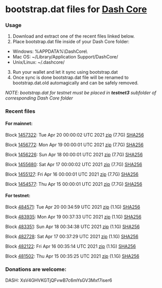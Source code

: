 # bootstrap.dat files for [Dash Core](https://github.com/dashpay/dash)

### Usage

1. Download and extract one of the recent files linked below.
2. Place bootstrap.dat file inside of your Dash Core folder:
 - Windows: %APPDATA%\DashCore\
 - Mac OS: ~/Library/Application Support/DashCore/
 - Unix/Linux: ~/.dashcore/
3. Run your wallet and let it sync using bootstrap.dat
4. Once sync is done bootstrap.dat file will be renamed to bootstrap.dat.old automagically and can be safely removed.

_NOTE: bootstrap.dat for testnet must be placed in **testnet3** subfolder of corresponding Dash Core folder_

### Recent files

#### For mainnet:

Block [1457322](https://insight.dash.org/insight/block/000000000000000eb59782417e0a596c37fddedb9426543abfc8a738d61b6de5): Tue Apr 20 00:00:02 UTC 2021 [zip](https://dash-bootstrap.ams3.digitaloceanspaces.com/mainnet/2021-04-20/bootstrap.dat.zip) (7.7G) [SHA256](https://dash-bootstrap.ams3.digitaloceanspaces.com/mainnet/2021-04-20/sha256.txt)

Block [1456772](https://insight.dash.org/insight/block/0000000000000001fa84c932b47617d4a38ea619ad2821da702312300cf9dae8): Mon Apr 19 00:00:01 UTC 2021 [zip](https://dash-bootstrap.ams3.digitaloceanspaces.com/mainnet/2021-04-19/bootstrap.dat.zip) (7.7G) [SHA256](https://dash-bootstrap.ams3.digitaloceanspaces.com/mainnet/2021-04-19/sha256.txt)

Block [1456226](https://insight.dash.org/insight/block/00000000000000002fa7af1450fd31c47d7ce6833cbb8d347606f58117618f48): Sun Apr 18 00:00:01 UTC 2021 [zip](https://dash-bootstrap.ams3.digitaloceanspaces.com/mainnet/2021-04-18/bootstrap.dat.zip) (7.7G) [SHA256](https://dash-bootstrap.ams3.digitaloceanspaces.com/mainnet/2021-04-18/sha256.txt)

Block [1455680](https://insight.dash.org/insight/block/0000000000000000dedd22751cf4b988eb9fb753d6c693aa1540321dad263d11): Sat Apr 17 00:00:02 UTC 2021 [zip](https://dash-bootstrap.ams3.digitaloceanspaces.com/mainnet/2021-04-17/bootstrap.dat.zip) (7.7G) [SHA256](https://dash-bootstrap.ams3.digitaloceanspaces.com/mainnet/2021-04-17/sha256.txt)

Block [1455127](https://insight.dash.org/insight/block/0000000000000000984638eab4f37bb195673e5ecd0804f8c3295e69a71fa64f): Fri Apr 16 00:00:01 UTC 2021 [zip](https://dash-bootstrap.ams3.digitaloceanspaces.com/mainnet/2021-04-16/bootstrap.dat.zip) (7.7G) [SHA256](https://dash-bootstrap.ams3.digitaloceanspaces.com/mainnet/2021-04-16/sha256.txt)

Block [1454577](https://insight.dash.org/insight/block/000000000000000a3364a634dab3efb51eef38dd04b729c00d4c7f5642527ae4): Thu Apr 15 00:00:01 UTC 2021 [zip](https://dash-bootstrap.ams3.digitaloceanspaces.com/mainnet/2021-04-15/bootstrap.dat.zip) (7.7G) [SHA256](https://dash-bootstrap.ams3.digitaloceanspaces.com/mainnet/2021-04-15/sha256.txt)


#### For testnet:

Block [484571](https://testnet-insight.dashevo.org/insight/block/0000008b42c3804fa61102087900f7a4fa61b932af3bf8445be690f0666ba39b): Tue Apr 20 00:34:59 UTC 2021 [zip](https://dash-bootstrap.ams3.digitaloceanspaces.com/testnet/2021-04-20/bootstrap.dat.zip) (1.1G) [SHA256](https://dash-bootstrap.ams3.digitaloceanspaces.com/testnet/2021-04-20/sha256.txt)

Block [483935](https://testnet-insight.dashevo.org/insight/block/00000240709bf7c577aa5e93593e989c3408b46d66aaa5a7f4100d7b73b61ca9): Mon Apr 19 00:37:33 UTC 2021 [zip](https://dash-bootstrap.ams3.digitaloceanspaces.com/testnet/2021-04-19/bootstrap.dat.zip) (1.1G) [SHA256](https://dash-bootstrap.ams3.digitaloceanspaces.com/testnet/2021-04-19/sha256.txt)

Block [483351](https://testnet-insight.dashevo.org/insight/block/000000b839b991a79c557c322ef5f33e5f349c45c9ec52a2a96dc4dd7efcbc5d): Sun Apr 18 00:34:38 UTC 2021 [zip](https://dash-bootstrap.ams3.digitaloceanspaces.com/testnet/2021-04-18/bootstrap.dat.zip) (1.1G) [SHA256](https://dash-bootstrap.ams3.digitaloceanspaces.com/testnet/2021-04-18/sha256.txt)

Block [482728](https://testnet-insight.dashevo.org/insight/block/000001eb2a832324fd710fc2d9b35b9ea0c83bf54480c002be885489e8c29960): Sat Apr 17 00:37:29 UTC 2021 [zip](https://dash-bootstrap.ams3.digitaloceanspaces.com/testnet/2021-04-17/bootstrap.dat.zip) (1.1G) [SHA256](https://dash-bootstrap.ams3.digitaloceanspaces.com/testnet/2021-04-17/sha256.txt)

Block [482122](https://testnet-insight.dashevo.org/insight/block/0000001d43463b880d813f36ac621881f7edf929fb48cc365d229c0bf4d1496c): Fri Apr 16 00:35:14 UTC 2021 [zip](https://dash-bootstrap.ams3.digitaloceanspaces.com/testnet/2021-04-16/bootstrap.dat.zip) (1.1G) [SHA256](https://dash-bootstrap.ams3.digitaloceanspaces.com/testnet/2021-04-16/sha256.txt)

Block [481502](https://testnet-insight.dashevo.org/insight/block/000001a631c2898fab69c21a321cbed8d6d12d88e8d84a03d3bd7a4bdfcef347): Thu Apr 15 00:35:25 UTC 2021 [zip](https://dash-bootstrap.ams3.digitaloceanspaces.com/testnet/2021-04-15/bootstrap.dat.zip) (1.1G) [SHA256](https://dash-bootstrap.ams3.digitaloceanspaces.com/testnet/2021-04-15/sha256.txt)


### Donations are welcome:

DASH: XsV4GHVKGTjQFvwB7c6mYsGV3Mxf7iser6
